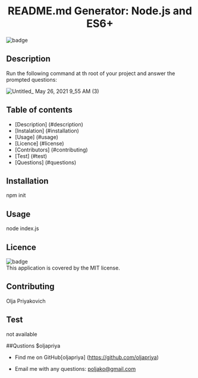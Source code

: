 
  <h1 align="center">README.md Generator: Node.js and ES6+</h1>

  ![badge](https://img.shields.io/badge/license-MIT-green)
  


  ## Description 
  Run the following command at th root of your project and answer the prompted questions:
  
  ![Untitled_ May 26, 2021 9_55 AM (3)](https://user-images.githubusercontent.com/79331882/119680289-099cf400-be0f-11eb-9e2e-983b2a0c0bb3.gif)


 

  ## Table of contents
  - [Description] (#description)
  - [Instalation] (#installation)
  - [Usage] (#usage)
  - [Licence] (#license)
  - [Contributors] (#contributing)
  - [Test] (#test)
  - [Questions] (#questions)
  

  ## Installation
  npm init

  ## Usage 
  node index.js

  ## Licence
  ![badge](https://img.shields.io/badge/license-MIT-green)<br/>
  This application is covered by the MIT license.

  ## Contributing
  Olja Priyakovich

  ## Test
  not available

  ##Qustions
  $oljapriya
  - Find me on GitHub[oljapriya] (https://github.com/oljapriya)<br/>

  - Email me with any questions: poljako@gmail.com
  
 

  

